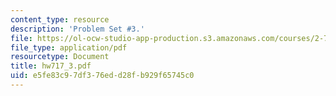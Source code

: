 ```yaml
---
content_type: resource
description: 'Problem Set #3.'
file: https://ol-ocw-studio-app-production.s3.amazonaws.com/courses/2-717j-optical-engineering-spring-2002/e5fe83c97df376edd28fb929f65745c0_hw717_3.pdf
file_type: application/pdf
resourcetype: Document
title: hw717_3.pdf
uid: e5fe83c9-7df3-76ed-d28f-b929f65745c0
---
```

